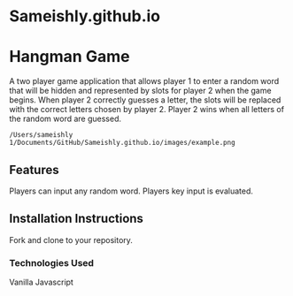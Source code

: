 # Sameishly.github.io

# Hangman Game

A two player game application that allows player 1 to enter a random word that will be hidden and represented by slots for player 2 when the game begins. When player 2 correctly guesses a letter, the slots will be replaced with the correct letters chosen by player 2. Player 2 wins when all letters of the random word are guessed.

`/Users/sameishly 1/Documents/GitHub/Sameishly.github.io/images/example.png`

## Features

Players can input any random word.
Players key input is evaluated.

## Installation Instructions

Fork and clone to your repository.

### Technologies Used

Vanilla Javascript
